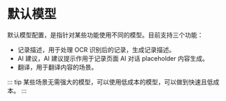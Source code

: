 # 默认模型

默认模型配置，是指针对某些功能使用不同的模型。目前支持三个功能：

- 记录描述，用于处理 OCR 识别后的记录，生成记录描述。
- AI 建议，AI 建议提示作用于记录页面 AI 对话 placeholder 内容生成。
- 翻译，用于翻译内容的场景。

::: tip
某些场景无需强大的模型，可以使用低成本的模型，可以做到快速且低成本。
:::